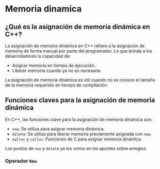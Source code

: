 # Memoria dinamica

## ¿Qué es la asignación de memoria dinámica en C++?
La asignación de memoria dinámica en C++ refiere a la asignación de memoria de forma manual por parte del programador.
Lo que brinda a los desarrolladores la capacidad de:
- Asignar memoria en tiempo de ejecución.
- Liberar memoria cuando ya no es necesaria.

La asignación de memoria dinámica es útil cuando no se conoce el tamaño de la memoria requerido en tiempo de compilación.

## Funciones claves para la asignación de memoria dinámica
En C++, las funciones clave para la asignación de memoria dinámica son:
- `new`: Se utiliza para asignar memoria dinámica.
- `delete`: Se utiliza para liberar memoria previamente asignada con `new`.
- `malloc` y `calloc`: Funciones de C para asignar memoria dinámica.

Los puntos de `new` y `delete` ya los vimos en los apuntes sobre arreglos.

### Operador `New`
